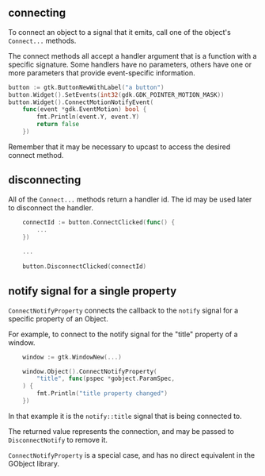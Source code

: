 ## connecting
To connect an object to a signal that it emits,
call one of the object's `Connect...` methods.

The connect methods all accept a handler argument
that is a function with a specific signature.
Some handlers have no parameters,
others have one or more parameters that provide event-specific
information.  

```go
button := gtk.ButtonNewWithLabel("a button")
button.Widget().SetEvents(int32(gdk.GDK_POINTER_MOTION_MASK))
button.Widget().ConnectMotionNotifyEvent(
    func(event *gdk.EventMotion) bool {
        fmt.Println(event.Y, event.Y)
        return false
    })
```

Remember that it may be necessary to upcast to access the
desired connect method.

## disconnecting
All of the `Connect...` methods return a handler id.
The id may be used later to disconnect the handler.

```go
    connectId := button.ConnectClicked(func() {
        ...
    })
    
    ...
    
    button.DisconnectClicked(connectId)
```

## notify signal for a single property
`ConnectNotifyProperty` connects the callback
to the `notify` signal
for a specific property of an Object.

For example, to connect to the notify signal
for the "title" property of a window.

```go
    window := gtk.WindowNew(...)

    window.Object().ConnectNotifyProperty(
        "title", func(pspec *gobject.ParamSpec,
    ) {
        fmt.Println("title property changed")
    })
```

In that example it is the `notify::title` signal
that is being connected to.

The returned value represents the connection,
and may be passed to `DisconnectNotify` to remove it.

`ConnectNotifyProperty` is a special case,
and has no direct equivalent in the GObject library.
